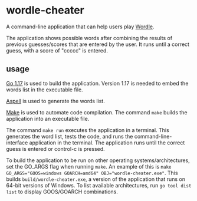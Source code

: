 # wordle-cheater

A command-line application that can help users play [Wordle](https://www.powerlanguage.co.uk/wordle).

The application shows possible words after combining the results of previous guesses/scores that are entered by the user.
It runs until a correct guess, with a score of "ccccc" is entered.

## usage

[Go 1.17](https://golang.org/dl/) is used to build the application. Version 1.17 is needed to embed the words list in the executable file.

[Aspell](https://github.com/GNUAspell/aspell) is used to generate the words list.

[Make](https://www.gnu.org/software/make/) is used to automate code compilation.  The command `make` builds the application into an executable file.

The command `make run` executes the application in a terminal.  This generates the word list, tests the code, and runs the command-line-interface application in the terminal.  The application runs until the correct guess is entered or control-c is pressed.

To build the application to be run on other operating systems/architectures, set the GO_ARGS flag when running `make`.  An example of this is `make GO_ARGS="GOOS=windows GOARCH=amd64" OBJ="wordle-cheater.exe"`.  This builds `build/wordle-cheater.exe`, a version of the application that runs on 64-bit versions of Windows.  To list available architectures, run `go tool dist list` to display GOOS/GOARCH combinations.